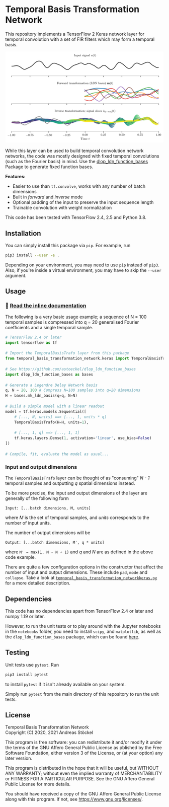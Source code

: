 # Temporal Basis Transformation Network

This repository implements a TensorFlow 2 Keras network layer for temporal
convolution with a set of FIR filters which may form a temporal basis.

![Forward and inverse transformation example](doc/forward_inverse_example.png)

While this layer can be used to build temporal convolution network networks,
the code was mostly designed with fixed temporal convolutions (such as the Fourier basis) in mind.
Use the [dlop_ldn_function_bases](https://github.com/astoeckel/dlop_ldn_function_bases) Package to generate fixed function bases.

**Features:**
* Easier to use than `tf.convolve`, works with any number of batch dimensions
* Built in *forward* and *inverse* mode
* Optional padding of the input to preserve the input sequence length
* Trainable convolution with weight normalization

This code has been tested with TensorFlow 2.4, 2.5 and Python 3.8.


## Installation

You can simply install this package via `pip`. For example, run

```sh
pip3 install --user -e .
```

Depending on your environment, you may need to use `pip` instead of `pip3`. Also, if you're inside a virtual environment, you may have to skip the `--user` argument.


## Usage

### 📖 [Read the inline documentation](https://github.com/ctn-waterloo/temporal_basis_transformation_network/blob/main/temporal_basis_transformation_network/keras.py#L25) 

The following is a very basic usage example; a sequence of N = 100 temporal samples is compressed into q = 20 generalised Fourier coefficients and a single temporal sample.

```python
# TensorFlow 2.4 or later
import tensorflow as tf

# Import the TemporalBasisTrafo layer from this package
from temporal_basis_transformation_network.keras import TemporalBasisTrafo

# See https://github.com/astoeckel/dlop_ldn_function_bases
import dlop_ldn_function_bases as bases

# Generate a Legendre Delay Network basis
q, N = 20, 100 # Compress N=100 samples into q=20 dimensions
H = bases.mk_ldn_basis(q=q, N=N)

# Build a simple model with a linear readout
model = tf.keras.models.Sequential([
    # [..., N, units] ==> [..., 1, units * q]
    TemporalBasisTrafo(H=H, units=1),

    # [..., 1, q] ==> [..., 1, 1]
    tf.keras.layers.Dense(1, activation='linear', use_bias=False)
])

# Compile, fit, evaluate the model as usual...
```

### Input and output dimensions
The `TemporalBasisTrafo` layer can be thought of as "consuming" *N - 1* temporal samples
and outputting *q* spatial dimensions instead.

To be more precise, the input and output dimensions of the layer are generally of the following form
```
Input: [...batch dimensions, M, units]
```
where *M* is the set of temporal samples, and *units* corresponds to the number of input units.

The number of output dimensions will be
```
Output: [...batch dimensions, M', q * units]
```
where `M' = max(1, M - N + 1)` and *q* and *N* are as defined in the above code example.

There are quite a few configuration options in the constructor that affect the number of input and output dimensions.
These include `pad`, `mode` and `collapse`.
Take a look at [`temporal_basis_transformation_networkkeras.py`](https://github.com/ctn-waterloo/temporal_basis_transformation_network/blob/main/temporal_basis_transformation_network/keras.py#L25) for a more detailed description.


## Dependencies

This code has no dependencies apart from TensorFlow 2.4 or later and numpy
1.19 or later.

However, to run the unit tests or to play around with the Jupyter notebooks
in the `notebooks` folder, you need to install `scipy`, and
`matplotlib`, as well as the `dlop_ldn_function_bases` package, which
can be found [here](https://github.com/astoeckel/dlop_ldn_function_bases).


## Testing

Unit tests use `pytest`. Run
```sh
pip3 install pytest
```
to install `pytest` if it isn't already available on your system.

Simply run `pytest` from the main directory of this repository to run the
unit tests.


## License
Temporal Basis Transformation Network  
Copyright (C) 2020, 2021  Andreas Stöckel

This program is free software: you can redistribute it and/or modify
it under the terms of the GNU Affero General Public License as
pblished by the Free Software Foundation, either version 3 of the
License, or (at your option) any later version.

This program is distributed in the hope that it will be useful,
but WITHOUT ANY WARRANTY; without even the implied warranty of
MERCHANTABILITY or FITNESS FOR A PARTICULAR PURPOSE.  See the
GNU Affero General Public License for more details.

You should have received a copy of the GNU Affero General Public License
along with this program.  If not, see <https://www.gnu.org/licenses/>.
